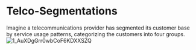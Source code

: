 # Telco-Segmentations
Imagine a telecommunications provider has segmented its customer base by service usage patterns, categorizing the customers into four groups.
![1_AuXDgGrr0wbCoF6KDXXSZQ](https://user-images.githubusercontent.com/53507106/133405247-3cffd0a1-a9a5-4684-b3bc-a7206840d89f.jpeg)
